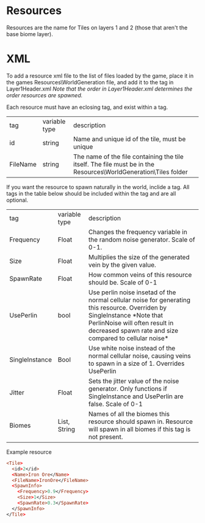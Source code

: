 # Resources
Resources are the name for Tiles on layers 1 and 2 (those that aren't the base biome layer).

# XML

To add a resource xml file to the list of files loaded by the game, place it in the games Resources\WorldGeneration file, and add it to the <Files> tag in Layer1Header.xml
*Note that the order in Layer1Header.xml determines the order resources are spawned.*

Each resource must have an eclosing <Tile> tag, and exist within a <ResourceList> tag.

<table>
	<tr>
		<td>tag</td>
		<td>variable type</td>
		<td>description</rd>
	</tr>
	<tr>
		<td>id</td>
		<td>string</td>
		<td>Name and unique id of the tile, must be unique</td>
	</tr>
	<tr>
		<td>FileName</td>
		<td>string</td>
		<td>The name of the file containing the tile itself. 
		The file must be in the Resources\WorldGeneration\Tiles folder</td>
	</tr>
</table>

If you want the resource to spawn naturally in the world, inclide a <SpawnInfo> tag. All tags in the table below should be included within the <SpawnInfo> tag and are all optional.

<table>
	<tr>
		<td>tag</td>
		<td>variable type</td>
		<td>description</rd>
	</tr>
	<tr>
		<td>Frequency</td>
		<td>Float</td>
		<td>Changes the frequency variable in the random noise generator. Scale of 0-1.</td>
	</tr>
	<tr>
		<td>Size</td>
		<td>Float</td>
		<td>Multiplies the size of the generated vein by the given value.</td>
	</tr>
	<tr>
		<td>SpawnRate</td>
		<td>Float</td>
		<td>How common veins of this resource should be. Scale of 0-1</td>
	</tr>
	<tr>
		<td>UsePerlin</td>
		<td>bool</td>
		<td>Use perlin noise insetad of the normal cellular noise for generating this resource. Overriden by SingleInstance
		*Note that PerlinNoise will often result in decreased spawn rate and size compared to cellular noise*</td>
	</tr>
	<tr>
		<td>SingleInstance</td>
		<td>Bool</td>
		<td>Use white noise instead of the normal cellular noise, causing veins to spawn in a size of 1. Overrides UsePerlin</td>
	</tr>
	<tr>
		<td>Jitter</td>
		<td>Float</td>
		<td>Sets the jitter value of the noise generator. Only functions if SingleInstance and UsePerlin are false. Scale of 0-1</td>
	</tr>
	<tr>
		<td>Biomes</td>
		<td>List, String</td>
		<td>Names of all the biomes this resource should spawn in. Resource will spawn in all biomes if this tag is not present.</td>
	</tr>
</table>

Example resource

``` prolog
<Tile>
  <id>2</id>
  <Name>Iron Ore</Name>
  <FileName>IronOre</FileName>
  <SpawnInfo>
    <Frequency>0.9</Frequency>
    <Size>1</Size>
    <SpawnRate>0.3</SpawnRate>
  </SpawnInfo>
</Tile>
```
